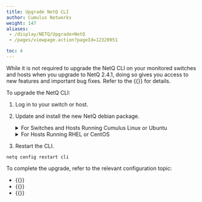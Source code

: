 ```yaml
---
title: Upgrade NetQ CLI
author: Cumulus Networks
weight: 147
aliases:
 - /display/NETQ/Upgrade+NetQ
 - /pages/viewpage.action?pageId=12320951

toc: 4
---
```

While it is not required to upgrade the NetQ CLI on your monitored switches and hosts when you upgrade to NetQ 2.4.1, doing so gives you access to new features and important bug fixes. Refer to the {{<exlink url="https://support.cumulusnetworks.com/hc/en-us/articles/360041040413" text="release notes">}} for details.

To upgrade the NetQ CLI:

1. Log in to your switch or host.

2. Update and install the new NetQ debian package.

    <details><summary>For Switches and Hosts Running Cumulus Linux or Ubuntu</summary>

    ```
    sudo apt-get update
    sudo apt-get install -y netq-apps
    ```

    </details>
    <details><summary>For Hosts Running RHEL or CentOS</summary>

    ```
    sudo yum update
    sudo yum install netq-apps
    ```

    </details>

3. Restart the CLI.

```
netq config restart cli
```

To complete the upgrade, refer to the relevant configuration topic:

- {{<link title="Install and Configure the NetQ CLI on Cumulus Linux Switches">}}
- {{<link title="Install and Configure the NetQ CLI on Ubuntu Servers">}}
- {{<link title="Install and Configure the NetQ CLI on RHEL and CentOS Servers">}}

<!-- - {{<link title="Configure the NetQ CLI on a Cumulus Linux Switch">}}
- {{<link title="Configure the NetQ CLI on an Ubuntu Server">}}
- {{<link title="Configure the NetQ CLI on a RHEL or CentOS Server">}} -->
